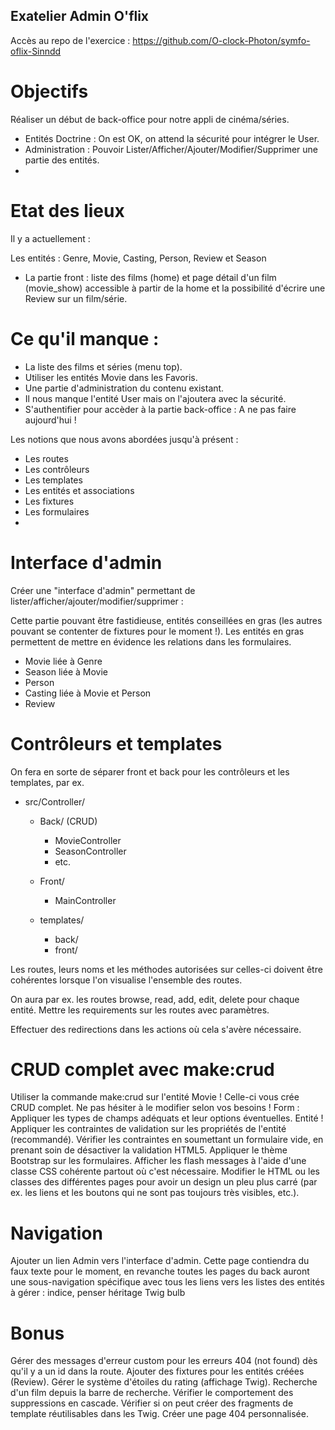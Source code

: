 ## Exatelier Admin O'flix
Accès au repo de l'exercice : https://github.com/O-clock-Photon/symfo-oflix-Sinndd

# Objectifs
Réaliser un début de back-office pour notre appli de cinéma/séries.

- Entités Doctrine : On est OK, on attend la sécurité pour intégrer le User.
- Administration : Pouvoir Lister/Afficher/Ajouter/Modifier/Supprimer une partie des entités.
- 
# Etat des lieux
Il y a actuellement :

 Les entités : Genre, Movie, Casting, Person, Review et Season
- La partie front : liste des films (home) et page détail d'un film (movie_show) accessible à partir de la home et la possibilité d'écrire une Review sur un film/série.

# Ce qu'il manque :

- La liste des films et séries (menu top).
- Utiliser les entités Movie dans les Favoris.
- Une partie d'administration du contenu existant.
- Il nous manque l'entité User mais on l'ajoutera avec la sécurité.
- S'authentifier pour accèder à la partie back-office : A ne pas faire aujourd'hui !
  
Les notions que nous avons abordées jusqu'à présent :

- Les routes
- Les contrôleurs
- Les templates
- Les entités et associations
- Les fixtures
- Les formulaires
- 
# Interface d'admin

Créer une "interface d'admin" permettant de lister/afficher/ajouter/modifier/supprimer :

Cette partie pouvant être fastidieuse, entités conseillées en gras (les autres pouvant se contenter de fixtures pour le moment !). Les entités en gras permettent de mettre en évidence les relations dans les formulaires.

- Movie liée à Genre
- Season liée à Movie
- Person
- Casting liée à Movie et Person
- Review

# Contrôleurs et templates

On fera en sorte de séparer front et back pour les contrôleurs et les templates, par ex.

- src/Controller/

    - Back/ (CRUD)
      - MovieController
      - SeasonController
      - etc.
     
    - Front/
      - MainController
        
    - templates/
      - back/
      - front/
        
Les routes, leurs noms et les méthodes autorisées sur celles-ci doivent être cohérentes lorsque l'on visualise l'ensemble des routes.

On aura par ex. les routes browse, read, add, edit, delete pour chaque entité.
Mettre les requirements sur les routes avec paramètres.

Effectuer des redirections dans les actions où cela s'avère nécessaire.

# CRUD complet avec make:crud

Utiliser la commande make:crud sur l'entité Movie ! Celle-ci vous crée CRUD complet. Ne pas hésiter à le modifier selon vos besoins !
Form : Appliquer les types de champs adéquats et leur options éventuelles.
Entité ! Appliquer les contraintes de validation sur les propriétés de l'entité (recommandé).
Vérifier les contraintes en soumettant un formulaire vide, en prenant soin de désactiver la validation HTML5.
Appliquer le thème Bootstrap sur les formulaires.
Afficher les flash messages à l'aide d'une classe CSS cohérente partout où c'est nécessaire.
Modifier le HTML ou les classes des différentes pages pour avoir un design un pleu plus carré (par ex. les liens et les boutons qui ne sont pas toujours très visibles, etc.).

# Navigation

Ajouter un lien Admin vers l'interface d'admin. Cette page contiendra du faux texte pour le moment, en revanche toutes les pages du back auront une sous-navigation spécifique avec tous les liens vers les listes des entités à gérer : indice, penser héritage Twig bulb

# Bonus

Gérer des messages d'erreur custom pour les erreurs 404 (not found) dès qu'il y a un id dans la route.
Ajouter des fixtures pour les entités créées (Review).
Gérer le système d'étoiles du rating (affichage Twig).
Recherche d'un film depuis la barre de recherche.
Vérifier le comportement des suppressions en cascade.
Vérifier si on peut créer des fragments de template réutilisables dans les Twig.
Créer une page 404 personnalisée.
